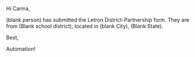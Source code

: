 Hi Carina,

(blank person) has submitted the Letron District-Partnership form. They are from (Blank school district), located in (blank City), (Blank State).

Best,

Automation!  


